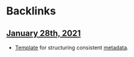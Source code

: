 
# Backlinks
## [January 28th, 2021](<January 28th, 2021.md>)
- [Template](((d4tbH1tCA))) for structuring consistent [metadata](<metadata.md>).

